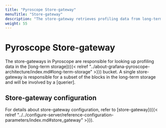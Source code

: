 ```yaml
---
title: "Pyroscope Store-gateway"
menuTitle: "Store-gateway"
description: "The store-gateway retrieves profiling data from long-term storeage."
weight: 55
---
```


# Pyroscope Store-gateway

The store-gateways in Pyroscope are responsible for looking up profiling data in the [long-term storage]({{< relref "../about-grafana-pyroscope-architecture/index.md#long-term-storage" >}}) bucket. A single store-gateway is responsible for a subset of the blocks in the long-term storage and will be involved by a [querier].

## Store-gateway configuration

For details about store-gateway configuration, refer to [store-gateway]({{< relref "../../configure-server/reference-configuration-parameters/index.md#store_gateway" >}}).
